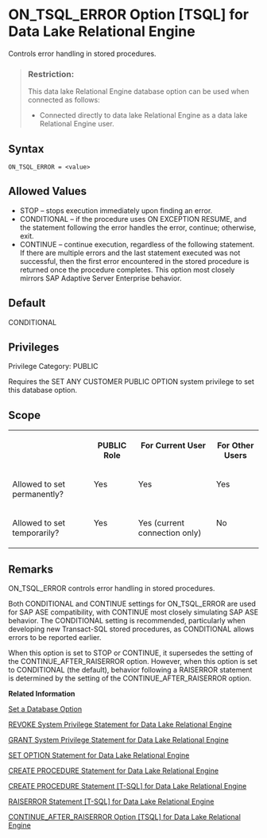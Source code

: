 <!-- loioa646abec84f210159912e1233d9fe2a3 -->

# ON\_TSQL\_ERROR Option \[TSQL\] for Data Lake Relational Engine

Controls error handling in stored procedures.



> ### Restriction:  
> This data lake Relational Engine database option can be used when connected as follows:
> 
> -   Connected directly to data lake Relational Engine as a data lake Relational Engine user.



<a name="loioa646abec84f210159912e1233d9fe2a3__section_zx3_g24_hrb"/>

## Syntax

```
ON_TSQL_ERROR = <value>
```



<a name="loioa646abec84f210159912e1233d9fe2a3__iq_refso_820"/>

## Allowed Values

-   STOP – stops execution immediately upon finding an error.
-   CONDITIONAL – if the procedure uses ON EXCEPTION RESUME, and the statement following the error handles the error, continue; otherwise, exit.
-   CONTINUE – continue execution, regardless of the following statement. If there are multiple errors and the last statement executed was not successful, then the first error encountered in the stored procedure is returned once the procedure completes. This option most closely mirrors SAP Adaptive Server Enterprise behavior.



<a name="loioa646abec84f210159912e1233d9fe2a3__iq_refso_821"/>

## Default

CONDITIONAL



<a name="loioa646abec84f210159912e1233d9fe2a3__section_k3c_gxb_3qb"/>

## Privileges

Privilege Category: PUBLIC

Requires the SET ANY CUSTOMER PUBLIC OPTION system privilege to set this database option.



<a name="loioa646abec84f210159912e1233d9fe2a3__iq_refso_325"/>

## Scope


<table>
<tr>
<th valign="top">

 



</th>
<th valign="top">

PUBLIC Role



</th>
<th valign="top">

For Current User



</th>
<th valign="top">

For Other Users



</th>
</tr>
<tr>
<td valign="top">

Allowed to set permanently?



</td>
<td valign="top">

Yes



</td>
<td valign="top">

Yes



</td>
<td valign="top">

Yes



</td>
</tr>
<tr>
<td valign="top">

Allowed to set temporarily?



</td>
<td valign="top">

Yes



</td>
<td valign="top">

Yes \(current connection only\)



</td>
<td valign="top">

No



</td>
</tr>
</table>



<a name="loioa646abec84f210159912e1233d9fe2a3__iq_refso_822"/>

## Remarks

ON\_TSQL\_ERROR controls error handling in stored procedures.

Both CONDITIONAL and CONTINUE settings for ON\_TSQL\_ERROR are used for SAP ASE compatibility, with CONTINUE most closely simulating SAP ASE behavior. The CONDITIONAL setting is recommended, particularly when developing new Transact-SQL stored procedures, as CONDITIONAL allows errors to be reported earlier.

When this option is set to STOP or CONTINUE, it supersedes the setting of the CONTINUE\_AFTER\_RAISERROR option. However, when this option is set to CONDITIONAL \(the default\), behavior following a RAISERROR statement is determined by the setting of the CONTINUE\_AFTER\_RAISERROR option.

**Related Information**  


[Set a Database Option](set-a-database-option-0dcb893.md "You set options with the SET OPTION statement.")

[REVOKE System Privilege Statement for Data Lake Relational Engine](../080-sql-statements/revoke-system-privilege-statement-for-data-lake-relational-engine-a3eadda.md "Removes specific system privileges from specific users and the right to administer the privilege.")

[GRANT System Privilege Statement for Data Lake Relational Engine](../080-sql-statements/grant-system-privilege-statement-for-data-lake-relational-engine-a3dfcb0.md "Grants specific system privileges to users or roles, with or without administrative rights.")

[SET OPTION Statement for Data Lake Relational Engine](../080-sql-statements/set-option-statement-for-data-lake-relational-engine-a625da7.md "Changes options that affect the behavior of the database and its compatibility with Transact-SQL. Setting the value of an option can change the behavior for all users or an individual user, in either a temporary or permanent scope.")

[CREATE PROCEDURE Statement for Data Lake Relational Engine](../080-sql-statements/create-procedure-statement-for-data-lake-relational-engine-a6185b2.md "Creates a new user-defined SQL procedure in the database.")

[CREATE PROCEDURE Statement \[T-SQL\] for Data Lake Relational Engine](../080-sql-statements/create-procedure-statement-t-sql-for-data-lake-relational-engine-a618891.md "Creates a new procedure that is compatible with SAP Adaptive Server Enterprise.")

[RAISERROR Statement \[T-SQL\] for Data Lake Relational Engine](../080-sql-statements/raiserror-statement-t-sql-for-data-lake-relational-engine-a6227d8.md "Allows user-defined errors to be signaled, and sends a message on the client.")

[CONTINUE\_AFTER\_RAISERROR Option \[TSQL\] for Data Lake Relational Engine](continue-after-raiserror-option-tsql-for-data-lake-relational-engine-a62fea0.md "Controls behavior following a RAISERROR statement.")

